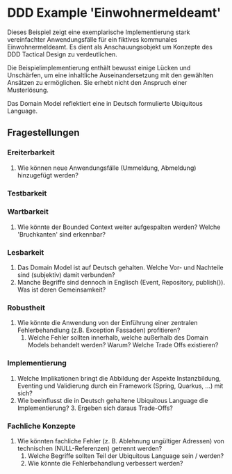 # DDD Example 'Einwohnermeldeamt'

Dieses Beispiel zeigt eine exemplarische Implementierung stark vereinfachter Anwendungsfälle für ein fiktives 
kommunales Einwohnermeldeamt. Es dient als Anschauungsobjekt um Konzepte des DDD Tactical Design zu verdeutlichen.

Die Beispielimplementierung enthält bewusst einige Lücken und Unschärfen, um eine inhaltliche Auseinandersetzung 
mit den gewählten Ansätzen zu ermöglichen. Sie erhebt nicht den Anspruch einer Musterlösung. 

Das Domain Model reflektiert eine in Deutsch formulierte Ubiquitous Language.

## Fragestellungen

### Ereiterbarkeit

1. Wie können neue Anwendungsfälle (Ummeldung, Abmeldung) hinzugefügt werden?

### Testbarkeit

### Wartbarkeit

1. Wie könnte der Bounded Context weiter aufgespalten werden? Welche 'Bruchkanten' sind erkennbar?

### Lesbarkeit

1. Das Domain Model ist auf Deutsch gehalten. Welche Vor- und Nachteile sind (subjektiv) damit verbunden?
2. Manche Begriffe sind dennoch in Englisch (Event, Repository, publish()). Was ist deren Gemeinsamkeit?

### Robustheit

1. Wie könnte die Anwendung von der Einführung einer zentralen Fehlerbehandlung (z.B. Exception Fassaden) profitieren?
   1. Welche Fehler sollten innerhalb, welche außerhalb des Domain Models behandelt werden? Warum? Welche Trade Offs existieren?

### Implementierung

1. Welche Implikationen bringt die Abbildung der Aspekte Instanzbildung, Eventing und Validierung durch ein Framework (Spring, Quarkus, ...) mit sich?
2. Wie beeinflusst die in Deutsch gehaltene Ubiquitous Language die Implementierung? 
   3. Ergeben sich daraus Trade-Offs?

### Fachliche Konzepte

1. Wie könnten fachliche Fehler (z. B. Ablehnung ungültiger Adressen) von technischen (NULL-Referenzen) getrennt werden?
   1. Welche Begriffe sollten Teil der Ubiquitous Language sein / werden?
   2. Wie könnte die Fehlerbehandlung verbessert werden?